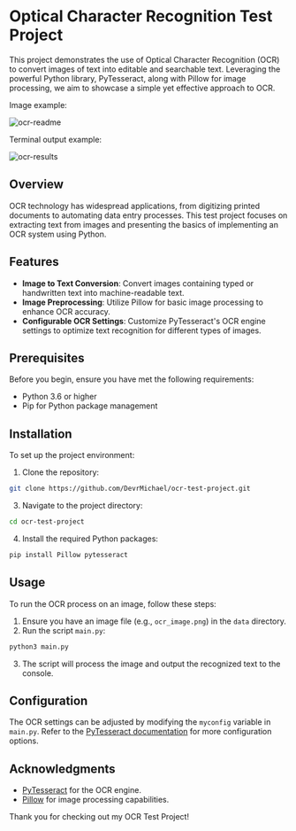 # Optical Character Recognition Test Project

This project demonstrates the use of Optical Character Recognition (OCR) to convert images of text into editable and searchable text. Leveraging the powerful Python library, PyTesseract, along with Pillow for image processing, we aim to showcase a simple yet effective approach to OCR.

Image example:

![ocr-readme](https://github.com/DevrMichael/ocr-test-project/assets/88589247/f7fedf3d-a781-48bb-a1f2-da6e8249d8b3)

Terminal output example:

![ocr-results](https://github.com/DevrMichael/ocr-test-project/assets/88589247/59c2ab98-1b29-4474-a828-719a66ebb0b9)

## Overview

OCR technology has widespread applications, from digitizing printed documents to automating data entry processes. This test project focuses on extracting text from images and presenting the basics of implementing an OCR system using Python.

## Features

- **Image to Text Conversion**: Convert images containing typed or handwritten text into machine-readable text.
- **Image Preprocessing**: Utilize Pillow for basic image processing to enhance OCR accuracy.
- **Configurable OCR Settings**: Customize PyTesseract's OCR engine settings to optimize text recognition for different types of images.

## Prerequisites

Before you begin, ensure you have met the following requirements:

- Python 3.6 or higher
- Pip for Python package management

## Installation

To set up the project environment:

1. Clone the repository:
```bash
git clone https://github.com/DevrMichael/ocr-test-project.git
```
3. Navigate to the project directory:
```bash
cd ocr-test-project
```
4. Install the required Python packages:
```bash
pip install Pillow pytesseract
```

## Usage

To run the OCR process on an image, follow these steps:

1. Ensure you have an image file (e.g., `ocr_image.png`) in the `data` directory.
2. Run the script `main.py`:
```bash
python3 main.py
```
3. The script will process the image and output the recognized text to the console.

## Configuration

The OCR settings can be adjusted by modifying the `myconfig` variable in `main.py`. Refer to the [PyTesseract documentation](https://pypi.org/project/pytesseract/) for more configuration options.

## Acknowledgments

- [PyTesseract](https://pypi.org/project/pytesseract/) for the OCR engine.
- [Pillow](https://python-pillow.org/) for image processing capabilities.

Thank you for checking out my OCR Test Project!
